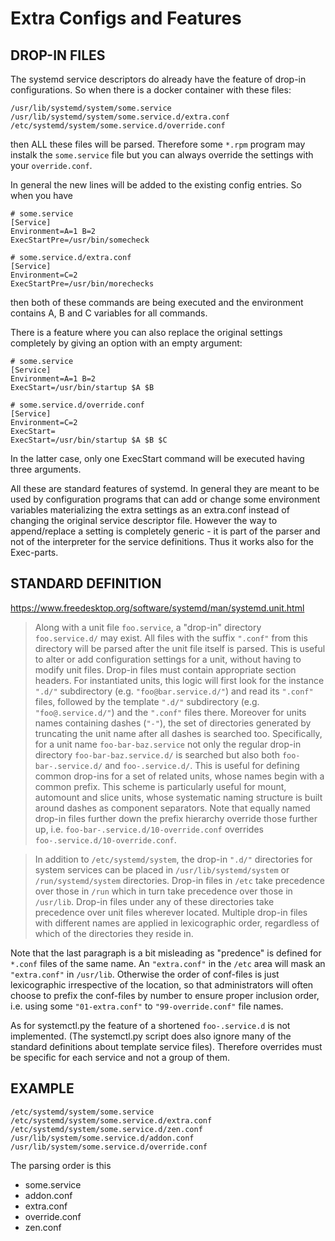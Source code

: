 # Extra Configs and Features

## DROP-IN FILES

The systemd service descriptors do already have the feature
of drop-in configurations. So when there is a docker container
with these files:

    /usr/lib/systemd/system/some.service
    /usr/lib/systemd/system/some.service.d/extra.conf
    /etc/systemd/system/some.service.d/override.conf

then ALL these files will be parsed. Therefore some `*.rpm`
program may instalk the `some.service` file but you can always
override the settings with your `override.conf`.

In general the new lines will be added to the existing config
entries. So when you have

    # some.service
    [Service]
    Environment=A=1 B=2
    ExecStartPre=/usr/bin/somecheck
    
    # some.service.d/extra.conf
    [Service]
    Environment=C=2
    ExecStartPre=/usr/bin/morechecks

then both of these commands are being executed and the environment
contains A, B and C variables for all commands.

There is a feature where you can also replace the original settings
completely by giving an option with an empty argument:

    # some.service
    [Service]
    Environment=A=1 B=2
    ExecStart=/usr/bin/startup $A $B
    
    # some.service.d/override.conf
    [Service]
    Environment=C=2
    ExecStart=
    ExecStart=/usr/bin/startup $A $B $C

In the latter case, only one ExecStart command will be executed
having three arguments.

All these are standard features of systemd. In general they are
meant to be used by configuration programs that can add or change
some environment variables materializing the extra settings as
an extra.conf instead of changing the original service descriptor
file. However the way to append/replace a setting is completely 
generic - it is part of the parser and not of the interpreter for 
the service definitions. Thus it works also for the Exec-parts.

## STANDARD DEFINITION

https://www.freedesktop.org/software/systemd/man/systemd.unit.html

> Along with a unit file `foo.service`, a "drop-in" directory 
> `foo.service.d/` may exist. All files with the suffix `".conf"` 
> from this directory will be parsed after the unit file itself 
> is parsed. This is useful to alter or add configuration settings 
> for a unit, without having to modify unit files. Drop-in files 
> must contain appropriate section headers. For instantiated units, 
> this logic will first look for the instance `".d/"` subdirectory 
> (e.g. `"foo@bar.service.d/"`) and read its `".conf"` files, 
> followed by the template `".d/"` subdirectory (e.g. 
> `"foo@.service.d/"`) and the `".conf"` files there. Moreover for 
> units names containing dashes (`"-"`), the set of directories 
> generated by truncating the unit name after all dashes is searched 
> too. Specifically, for a unit name `foo-bar-baz.service` not only 
> the regular drop-in directory `foo-bar-baz.service.d/` is searched 
> but also both `foo-bar-.service.d/` and `foo-.service.d/`. This is 
> useful for defining common drop-ins for a set of related units, 
> whose names begin with a common prefix. This scheme is particularly 
> useful for mount, automount and slice units, whose systematic 
> naming structure is built around dashes as component separators. 
> Note that equally named drop-in files further down the prefix 
> hierarchy override those further up, i.e. 
> `foo-bar-.service.d/10-override.conf` overrides 
> `foo-.service.d/10-override.conf`.

> In addition to `/etc/systemd/system`, the drop-in `".d/"` directories 
> for system services can be placed in `/usr/lib/systemd/system` or 
> `/run/systemd/system` directories. Drop-in files in `/etc` take 
> precedence over those in `/run` which in turn take precedence over 
> those in `/usr/lib`. Drop-in files under any of these directories 
> take precedence over unit files wherever located. Multiple drop-in 
> files with different names are applied in lexicographic order, 
> regardless of which of the directories they reside in.

Note that the last paragraph is a bit misleading as "predence" is
defined for `*.conf` files of the same name. An `"extra.conf"` in
the `/etc` area will mask an `"extra.conf"` in `/usr/lib`. Otherwise
the order of conf-files is just lexicographic irrespective of the
location, so that administrators will often choose to prefix the
conf-files by number to ensure proper inclusion order, i.e. using
some `"01-extra.conf"` to `"99-override.conf"` file names.

As for systemctl.py the feature of a shortened `foo-.service.d` is
not implemented. (The systemctl.py script does also ignore many of 
the standard definitions about template service files). Therefore
overrides must be specific for each service and not a group of them.

## EXAMPLE

    /etc/systemd/system/some.service
    /etc/systemd/system/some.service.d/extra.conf
    /etc/systemd/system/some.service.d/zen.conf
    /usr/lib/system/some.service.d/addon.conf
    /usr/lib/system/some.service.d/override.conf

The parsing order is this

- some.service
- addon.conf
- extra.conf
- override.conf
- zen.conf
